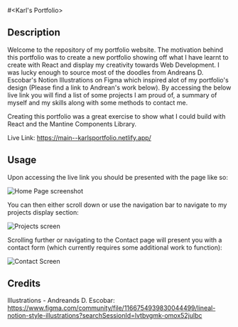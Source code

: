#<Karl's Portfolio>

## Description
Welcome to the repository of my portfolio website. The motivation behind this portfolio was to create a new portfolio showing off what I have learnt to create with React and display my creativity towards Web Development. I was lucky enough to source most of the doodles from Andreans D. Escobar's Notion Illustrations on Figma which inspired alot of my portfolio's design (Please find a link to Andrean's work below). By accessing the below live link you will find a list of some projects I am proud of, a summary of myself and my skills along with some methods to contact me. 

Creating this portfolio was a great exercise to show what I could build with React and the Mantine Components Library.

Live Link: https://main--karlsportfolio.netlify.app/

## Usage
Upon accessing the live link you should be presented with the page like so:

![Home Page screenshot]("./src/assets/HomeScreen.png")

You can then either scroll down or use the navigation bar to navigate to my projects display section:

![Projects screen]("./src/assets/ProjectsScreen.png")

Scrolling further or navigating to the Contact page will present you with a contact form (which currently requires some additional work to function):

![Contact Screen]("./src/assets/ContactScreen.png")


## Credits
Illustrations - Andreands D. Escobar: https://www.figma.com/community/file/1166754939830044499/lineal-notion-style-illustrations?searchSessionId=lvtbvgmk-omox52julbc
